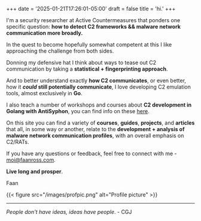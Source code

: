 +++
date = '2025-01-21T17:26:01-05:00'
draft = false
title = 'hi.'
+++


I'm a security researcher at Active Countermeasures that ponders one specific question: **how to detect C2 frameworks && malware network communication more broadly.**

In the quest to become hopefully somewhat competent at this I like approaching the challenge from both sides.

Donning my defensive hat I think about ways to tease out C2 communication by taking a **statistical + fingerprinting approach**. 

And to better understand exactly **how C2 communicates**, or even better, how it **_could_ still potentially communicate**, 
I love developing C2 emulation tools, almost exclusively in **Go**.

I also teach a number of workshops and courses about **C2 development in Golang with AntiSyphon**, you can find info on these [here](https://www.antisyphontraining.com/instructor/faan-ross/). 

On this site you can find a variety of **courses**, **guides**, **projects**, and **articles** that all, in some way or another, relate
to the **development + analysis of malware network communication profiles**, with an overall emphasis on C2/RATs.


If you have any questions or feedback, feel free to connect with me - moi@faanross.com.

**Live long and prosper**.

Faan

{{< figure src="/images/profpic.png" alt="Profile picture" >}}
___

_People don't have ideas, ideas have people_. - CGJ


